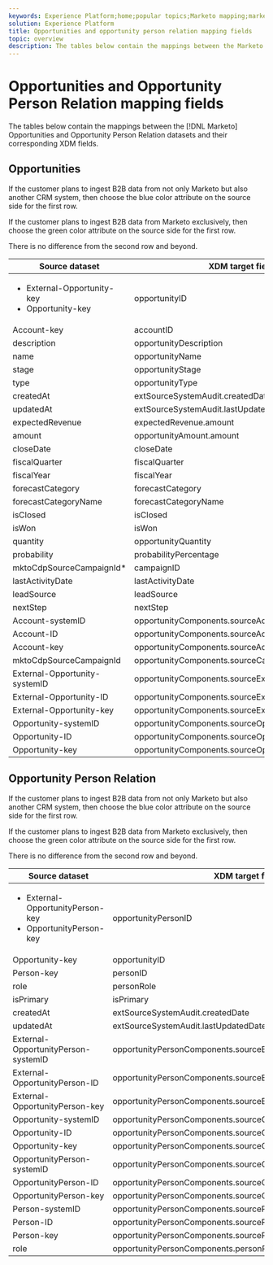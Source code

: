 ```yaml
---
keywords: Experience Platform;home;popular topics;Marketo mapping;marketo mapping
solution: Experience Platform
title: Opportunities and opportunity person relation mapping fields
topic: overview
description: The tables below contain the mappings between the Marketo Opportunities and opportunity person relation datasets and their corresponding XDM fields.
---
```


# Opportunities and Opportunity Person Relation mapping fields

The tables below contain the mappings between the [!DNL Marketo] Opportunities and Opportunity Person Relation datasets and their corresponding XDM fields.

## Opportunities

If the customer plans to ingest B2B data from not only Marketo but also another CRM system, then choose the blue color attribute on the source side for the first row.

If the customer plans to ingest B2B data from Marketo exclusively, then choose the green color attribute on the source side for the first row.

There is no difference from the second row and beyond.

| Source dataset | XDM target field |
| -------------- | ---------------- |
| <ul><li>External-Opportunity-key</li><li>Opportunity-key</li></ul> | opportunityID |
| Account-key | accountID |
| description | opportunityDescription |
| name | opportunityName |
| stage | opportunityStage |
| type | opportunityType |
| createdAt | extSourceSystemAudit.createdDate |
| updatedAt | extSourceSystemAudit.lastUpdatedDate |
| expectedRevenue | expectedRevenue.amount |
| amount | opportunityAmount.amount |
| closeDate | closeDate |
| fiscalQuarter | fiscalQuarter |
| fiscalYear | fiscalYear |
| forecastCategory | forecastCategory |
| forecastCategoryName | forecastCategoryName |
| isClosed | isClosed |
| isWon | isWon |
| quantity | opportunityQuantity |
| probability | probabilityPercentage |
| mktoCdpSourceCampaignId* | campaignID |
| lastActivityDate | lastActivityDate |
| leadSource | leadSource |
| nextStep | nextStep |
| Account-systemID | opportunityComponents.sourceAccountID.systemID |
| Account-ID | opportunityComponents.sourceAccountID.ID |
| Account-key | opportunityComponents.sourceAccountID.key |
| mktoCdpSourceCampaignId | opportunityComponents.sourceCampaignID.ID |
| External-Opportunity-systemID | opportunityComponents.sourceExternalID.systemID |
| External-Opportunity-ID | opportunityComponents.sourceExternalID.ID |
| External-Opportunity-key | opportunityComponents.sourceExternalID.key |
| Opportunity-systemID | opportunityComponents.sourceOpportunityID.systemID |
| Opportunity-ID | opportunityComponents.sourceOpportunityID.ID |
| Opportunity-key | opportunityComponents.sourceOpportunityID.key |

## Opportunity Person Relation

If the customer plans to ingest B2B data from not only Marketo but also another CRM system, then choose the blue color attribute on the source side for the first row.

If the customer plans to ingest B2B data from Marketo exclusively, then choose the green color attribute on the source side for the first row.

There is no difference from the second row and beyond.

| Source dataset | XDM target field |
| -------------- | ---------------- |
| <ul><li>External-OpportunityPerson-key</li><li>OpportunityPerson-key</li></ul> | opportunityPersonID |
| Opportunity-key | opportunityID |
| Person-key | personID |
| role | personRole |
| isPrimary | isPrimary |
| createdAt | extSourceSystemAudit.createdDate |
| updatedAt | extSourceSystemAudit.lastUpdatedDate |
| External-OpportunityPerson-systemID | opportunityPersonComponents.sourceExternalID.systemID |
| External-OpportunityPerson-ID | opportunityPersonComponents.sourceExternalID.ID |
| External-OpportunityPerson-key | opportunityPersonComponents.sourceExternalID.key |
| Opportunity-systemID | opportunityPersonComponents.sourceOpportunityID.systemID |
| Opportunity-ID | opportunityPersonComponents.sourceOpportunityID.ID |
| Opportunity-key | opportunityPersonComponents.sourceOpportunityID.key |
| OpportunityPerson-systemID | opportunityPersonComponents.sourceOpportunityPersonID.systemID |
| OpportunityPerson-ID | opportunityPersonComponents.sourceOpportunityPersonID.ID |
| OpportunityPerson-key | opportunityPersonComponents.sourceOpportunityPersonID.key |
| Person-systemID | opportunityPersonComponents.sourcePersonID.systemID |
| Person-ID | opportunityPersonComponents.sourcePersonID.ID |
| Person-key | opportunityPersonComponents.sourcePersonID.key |
| role | opportunityPersonComponents.personRole |